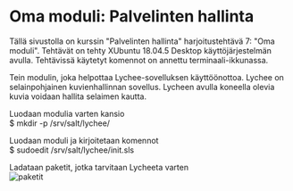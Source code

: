# Oma moduli: Palvelinten hallinta

Tällä sivustolla on kurssin "Palvelinten hallinta" harjoitustehtävä 7: "Oma moduli". Tehtävät on tehty XUbuntu 18.04.5 Desktop käyttöjärjestelmän avulla. Tehtävissä käytetyt komennot on annettu terminaali-ikkunassa.

Tein modulin, joka helpottaa Lychee-sovelluksen käyttöönottoa. Lychee on selainpohjainen kuvienhallinnan sovellus. Lycheen avulla koneella olevia kuvia voidaan hallita selaimen kautta.

Luodaan modulia varten kansio    
$ mkdir -p /srv/salt/lychee/

Luodaan moduli ja kirjoitetaan komennot  
$ sudoedit /srv/salt/lychee/init.sls

Ladataan paketit, jotka tarvitaan Lycheeta varten  
![paketit](https://github.com/bgj377/Lychee-projekti/moduli-Kuvat/mo-paketit.JPG)
